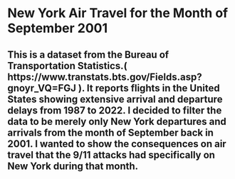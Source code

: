 <!doctype html>
<html lang="en">
<head>
  <meta charset="utf-8">
  <meta name="viewport" content="width=device-width, initial-scale=1.0">
  <title>P-Number</title>
  <link rel="stylesheet" href="css/app.css">
</head>
<body>

  <h1>New York Air Travel for the Month of September 2001</h1>

  <h2> This is a dataset from the Bureau of Transportation Statistics.( https://www.transtats.bts.gov/Fields.asp?gnoyr_VQ=FGJ ). It reports flights in the United States showing extensive arrival and departure delays from 1987 to 2022. I decided to filter the data to be merely only New York departures and arrivals from the month of September back in 2001. I wanted to show the consequences on air travel that the 9/11 attacks had specifically on New York during that month. <h2>

  <script src="js/app.js"></script>
</body>
</html>
